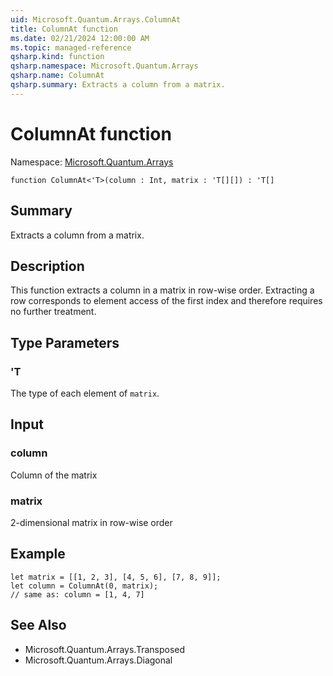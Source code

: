 ```yaml
---
uid: Microsoft.Quantum.Arrays.ColumnAt
title: ColumnAt function
ms.date: 02/21/2024 12:00:00 AM
ms.topic: managed-reference
qsharp.kind: function
qsharp.namespace: Microsoft.Quantum.Arrays
qsharp.name: ColumnAt
qsharp.summary: Extracts a column from a matrix.
---
```


# ColumnAt function

Namespace: [Microsoft.Quantum.Arrays](xref:Microsoft.Quantum.Arrays)

```qsharp
function ColumnAt<'T>(column : Int, matrix : 'T[][]) : 'T[]
```

## Summary
Extracts a column from a matrix.

## Description
This function extracts a column in a matrix in row-wise order.
Extracting a row corresponds to element access of the first index
and therefore requires no further treatment.

## Type Parameters
### 'T
The type of each element of `matrix`.

## Input
### column
Column of the matrix
### matrix
2-dimensional matrix in row-wise order

## Example
```qsharp
let matrix = [[1, 2, 3], [4, 5, 6], [7, 8, 9]];
let column = ColumnAt(0, matrix);
// same as: column = [1, 4, 7]
```

## See Also
- Microsoft.Quantum.Arrays.Transposed
- Microsoft.Quantum.Arrays.Diagonal

